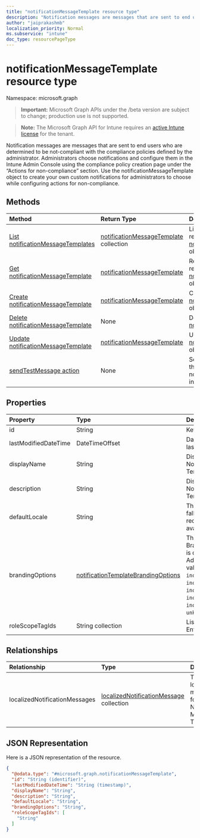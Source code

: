 ```yaml
---
title: "notificationMessageTemplate resource type"
description: "Notification messages are messages that are sent to end users who are determined to be not-compliant with the compliance policies defined by the administrator. Administrators choose notifications and configure them in the Intune Admin Console using the compliance policy creation page under the “Actions for non-compliance” section. Use the notificationMessageTemplate object to create your own custom notifications for administrators to choose while configuring actions for non-compliance."
author: "jaiprakashmb"
localization_priority: Normal
ms.subservice: "intune"
doc_type: resourcePageType
---
```


# notificationMessageTemplate resource type

Namespace: microsoft.graph

> **Important:** Microsoft Graph APIs under the /beta version are subject to change; production use is not supported.

> **Note:** The Microsoft Graph API for Intune requires an [active Intune license](https://go.microsoft.com/fwlink/?linkid=839381) for the tenant.

Notification messages are messages that are sent to end users who are determined to be not-compliant with the compliance policies defined by the administrator. Administrators choose notifications and configure them in the Intune Admin Console using the compliance policy creation page under the “Actions for non-compliance” section. Use the notificationMessageTemplate object to create your own custom notifications for administrators to choose while configuring actions for non-compliance.

## Methods
|Method|Return Type|Description|
|:---|:---|:---|
|[List notificationMessageTemplates](../api/intune-notification-notificationmessagetemplate-list.md)|[notificationMessageTemplate](../resources/intune-notification-notificationmessagetemplate.md) collection|List properties and relationships of the [notificationMessageTemplate](../resources/intune-notification-notificationmessagetemplate.md) objects.|
|[Get notificationMessageTemplate](../api/intune-notification-notificationmessagetemplate-get.md)|[notificationMessageTemplate](../resources/intune-notification-notificationmessagetemplate.md)|Read properties and relationships of the [notificationMessageTemplate](../resources/intune-notification-notificationmessagetemplate.md) object.|
|[Create notificationMessageTemplate](../api/intune-notification-notificationmessagetemplate-create.md)|[notificationMessageTemplate](../resources/intune-notification-notificationmessagetemplate.md)|Create a new [notificationMessageTemplate](../resources/intune-notification-notificationmessagetemplate.md) object.|
|[Delete notificationMessageTemplate](../api/intune-notification-notificationmessagetemplate-delete.md)|None|Deletes a [notificationMessageTemplate](../resources/intune-notification-notificationmessagetemplate.md).|
|[Update notificationMessageTemplate](../api/intune-notification-notificationmessagetemplate-update.md)|[notificationMessageTemplate](../resources/intune-notification-notificationmessagetemplate.md)|Update the properties of a [notificationMessageTemplate](../resources/intune-notification-notificationmessagetemplate.md) object.|
|[sendTestMessage action](../api/intune-notification-notificationmessagetemplate-sendtestmessage.md)|None|Sends test message using the specified notificationMessageTemplate in the default locale|

## Properties
|Property|Type|Description|
|:---|:---|:---|
|id|String|Key of the entity.|
|lastModifiedDateTime|DateTimeOffset|DateTime the object was last modified.|
|displayName|String|Display name for the Notification Message Template.|
|description|String|Display name for the Notification Message Template.|
|defaultLocale|String|The default locale to fallback onto when the requested locale is not available.|
|brandingOptions|[notificationTemplateBrandingOptions](../resources/intune-notification-notificationtemplatebrandingoptions.md)|The Message Template Branding Options. Branding is defined in the Intune Admin Console. Possible values are: `none`, `includeCompanyLogo`, `includeCompanyName`, `includeContactInformation`, `includeCompanyPortalLink`, `includeDeviceDetails`, `unknownFutureValue`.|
|roleScopeTagIds|String collection|List of Scope Tags for this Entity instance.|

## Relationships
|Relationship|Type|Description|
|:---|:---|:---|
|localizedNotificationMessages|[localizedNotificationMessage](../resources/intune-notification-localizednotificationmessage.md) collection|The list of localized messages for this Notification Message Template.|

## JSON Representation
Here is a JSON representation of the resource.
<!-- {
  "blockType": "resource",
  "keyProperty": "id",
  "@odata.type": "microsoft.graph.notificationMessageTemplate"
}
-->
``` json
{
  "@odata.type": "#microsoft.graph.notificationMessageTemplate",
  "id": "String (identifier)",
  "lastModifiedDateTime": "String (timestamp)",
  "displayName": "String",
  "description": "String",
  "defaultLocale": "String",
  "brandingOptions": "String",
  "roleScopeTagIds": [
    "String"
  ]
}
```